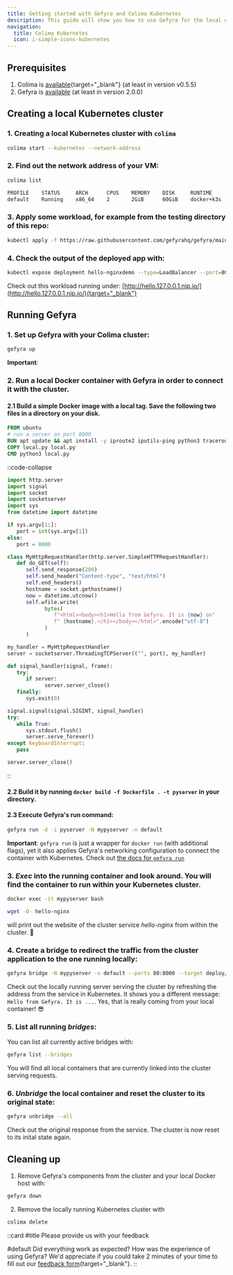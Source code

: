 ```yaml
---
title: Getting started with Gefyra and Colima Kubernetes
description: This guide will show you how to use Gefyra for the local development of a Kubernetes application running in Colima Kubernetes.
navigation:
  title: Colima Kubernetes
  icon: i-simple-icons-kubernetes
---
```


## Prerequisites

1. Colima is [available](https://github.com/abiosoft/colima){target="_blank"} (at least in version v0.5.5)
2. Gefyra is [available](/en/quick-start/installation/) (at least in version 2.0.0)

## Creating a local Kubernetes cluster   

### 1. Creating a local Kubernetes cluster with `colima`

```sh
colima start --kubernetes --network-address
```

### 2. Find out the network address of your VM:

```sh
colima list

PROFILE    STATUS     ARCH      CPUS    MEMORY    DISK     RUNTIME       ADDRESS
default    Running    x86_64    2       2GiB      60GiB    docker+k3s    192.168.106.2
```

### 3. Apply some workload, for example from the testing directory of this repo:

```sh
kubectl apply -f https://raw.githubusercontent.com/gefyrahq/gefyra/main/testing/workloads/hello.yaml
``` 

### 4. Check the output of the deployed app with:

```sh
kubectl expose deployment hello-nginxdemo --type=LoadBalancer --port=80
```

Check out this workload running under: [http://hello.127.0.0.1.nip.io/](http://hello.127.0.0.1.nip.io/){target="_blank"}

## Running Gefyra

### 1. Set up Gefyra with your Colima cluster:

```sh
gefyra up
```

**Important**: 

### 2. Run a local Docker container with Gefyra in order to connect it with the cluster.

#### 2.1 Build a simple Docker image with a local tag. Save the following two files in a directory on your disk. 

```dockerfile [Dockerfile]
FROM ubuntu
# run a server on port 8000
RUN apt update && apt install -y iproute2 iputils-ping python3 traceroute wget curl
COPY local.py local.py
CMD python3 local.py
```

::code-collapse
```py [local.py]
import http.server
import signal
import socket
import socketserver
import sys
from datetime import datetime

if sys.argv[1:]:
   port = int(sys.argv[1])
else:
   port = 8000

class MyHttpRequestHandler(http.server.SimpleHTTPRequestHandler):
   def do_GET(self):
      self.send_response(200)
      self.send_header("Content-type", "text/html")
      self.end_headers()
      hostname = socket.gethostname()
      now = datetime.utcnow()
      self.wfile.write(
            bytes(
               f"<html><body><h1>Hello from Gefyra. It is {now} on"
               f" {hostname}.</h1></body></html>".encode("utf-8")
            )
      )

my_handler = MyHttpRequestHandler
server = socketserver.ThreadingTCPServer(("", port), my_handler)

def signal_handler(signal, frame):
   try:
      if server:
            server.server_close()
   finally:
      sys.exit(0)

signal.signal(signal.SIGINT, signal_handler)
try:
   while True:
      sys.stdout.flush()
      server.serve_forever()
except KeyboardInterrupt:
   pass

server.server_close()
```
::

#### 2.2 Build it by running `docker build -f Dockerfile . -t pyserver` in your directory.

#### 2.3 Execute Gefyra's run command:    

```sh
gefyra run -d -i pyserver -N mypyserver -n default
```

**Important**: `gefyra run` is just a wrapper for `docker run` (with additional flags), yet it also applies Gefyra's networking configuration to connect the container with Kubernetes. Check out [the docs for `gefyra run`](/en/quick-start/cli#run)

### 3. _Exec_ into the running container and look around. You will find the container to run within your Kubernetes cluster.  

```sh
docker exec -it mypyserver bash
```

```sh
wget -O- hello-nginx
```

will print out the website of the cluster service _hello-nginx_ from within the cluster. 🚀

### 4. Create a bridge to redirect the traffic from the cluster application to the one running locally:    

```sh
gefyra bridge -N mypyserver -n default --ports 80:8000 --target deploy/hello-nginxdemo/hello-nginx
``` 

Check out the locally running server serving the cluster by refreshing the address from the service in Kubernetes.
It shows you a different message: `Hello from Gefyra. It is ...`. Yes, that is really coming from your local container! 😎

### 5. List all running _bridges_:

You can list all currently active bridges with:

```sh
gefyra list --bridges
```

You will find all local containers that are currently linked into the cluster serving requests. 

### 6. _Unbridge_ the local container and reset the cluster to its original state: 

```sh
gefyra unbridge --all
```

Check out the original response from the service. The cluster is now reset to its inital state again.

## Cleaning up

1. Remove Gefyra's components from the cluster and your local Docker host with:

```sh
gefyra down
```

2. Remove the locally running Kubernetes cluster with 

```sh
colima delete
```

::card
#title
  Please provide us with your feedback

#default
  Did everything work as expected? How was the experience of using Gefyra? We'd appreciate if you could take 2 minutes of your time to fill out our [feedback form](https://forms.gle/AWT9NparpTVk8E978){target="_blank"}.
::
